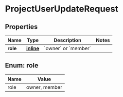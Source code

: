 
# ProjectUserUpdateRequest

## Properties
| Name | Type | Description | Notes |
| ------------ | ------------- | ------------- | ------------- |
| **role** | [**inline**](#Role) | &#x60;owner&#x60; or &#x60;member&#x60; |  |


<a id="Role"></a>
## Enum: role
| Name | Value |
| ---- | ----- |
| role | owner, member |




